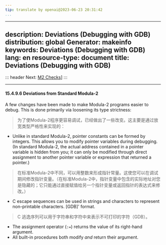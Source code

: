 ```yaml
---
tip: translate by openai@2023-06-23 20:31:42
...
```

---
description: Deviations (Debugging with GDB)
distribution: global
Generator: makeinfo
keywords: Deviations (Debugging with GDB)
lang: en
resource-type: document
title: Deviations (Debugging with GDB)
---
::: header
Next: [M2 Checks](M2-Checks.html#M2-Checks)]
:::

---

#### 15.4.9.6 Deviations from Standard Modula-2


A few changes have been made to make Modula-2 programs easier to debug. This is done primarily via loosening its type strictness:

> 为了使Modula-2程序更容易调试，已经做出了一些改变。这主要是通过放宽类型严格性来实现的：


- Unlike in standard Modula-2, pointer constants can be formed by integers. This allows you to modify pointer variables during debugging. (In standard Modula-2, the actual address contained in a pointer variable is hidden from you; it can only be modified through direct assignment to another pointer variable or expression that returned a pointer.)

> 在标准Modula-2中不同，可以用整数来形成指针常量。这使您可以在调试期间修改指针变量。（在标准Modula-2中，指针变量中包含的实际地址对您是隐藏的；它只能通过直接赋值给另一个指针变量或返回指针的表达式来修改。）

- C escape sequences can be used in strings and characters to represent non-printable characters. [GDB]' format.

> C 逃逸序列可以用于字符串和字符中来表示不可打印的字符（GDB）。
- The assignment operator (`:=`) returns the value of its right-hand argument.
- All built-in procedures both modify *and* return their argument.
